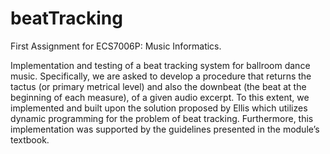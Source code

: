 # beatTracking
First Assignment for ECS7006P: Music Informatics.

Implementation and testing of a beat tracking system for ballroom dance music. 
Specifically, we are asked to develop a procedure that returns the tactus (or primary metrical level) and also 
the downbeat (the beat at the beginning of each measure), of a given audio excerpt. 
To this extent, we implemented and built upon the solution proposed by Ellis which utilizes dynamic programming 
for the problem of beat tracking. Furthermore, this implementation was supported by the guidelines presented in the 
module’s textbook.
